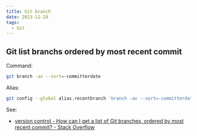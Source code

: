```yaml
---
title: Git branch
date: 2023-12-29
tags:
  - Git
---
```


## Git list branchs ordered by most recent commit

Command:

```bash
git branch -av --sort=-committerdate
```

Alias:

```bash
git config --global alias.recentbranch 'branch -av --sort=-committerdate'
```

See:

- [version control - How can I get a list of Git branches, ordered by most recent commit? - Stack Overflow](https://stackoverflow.com/questions/5188320/how-can-i-get-a-list-of-git-branches-ordered-by-most-recent-commit)
